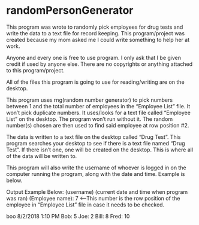 # randomPersonGenerator
This program was wrote to randomly pick employees for drug tests and write the data to a text file for record keeping. This program/project was created because my mom asked me I could write something to help her at work.

Anyone and every one is free to use program. I only ask that I be given credit if used by anyone else. There are no copyrights or anything attached to this program/project.

All of the files this program is going to use for reading/writing are on the desktop.

This program uses rng(random number generator) to pick numbers between 1 and the total number of employees in the “Employee List” file. It won’t pick duplicate numbers. It uses/looks for a text file called “Employee List” on the desktop. The program won’t run without it. The random number(s) chosen are then used to find said employee at row position #2.

The data is written to a text file on the desktop called “Drug Test”. This program searches your desktop to see if there is a text file named “Drug Test”. If there isn’t one, one will be created on the desktop. This is where all of the data will be written to.

This program will also write the username of whoever is logged in on the computer running the program, along with the date and time. Example is below.

Output Example Below:
(username)   (current date and time when program was ran)
(Employee name): 	7 <--This number is the row position of the employee in “Employee List” file in case it needs to be checked.
 
boo   8/2/2018 1:10 PM
Bob: 	 5
Joe: 	 2
Bill:  8
Fred:	 10
